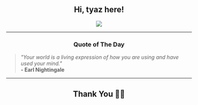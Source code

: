 <h2 align="center"> Hi, tyaz here!</h2>

<p align="center">
<a href="https://github.com/tyazx" alt="github streak"><img src="https://dvst-streak.herokuapp.com/?user=tyazx&theme=tokyonight&fire=DD472C"></a>
</p>

<hr>
<h3 align="center">Quote of The Day</h3>
<p align="center">
<blockquote>
<i>"Your world is a living expression of how you are using and have used your mind."</i>
<br>
<b>- Earl Nightingale</b>
</blockquote>
</p>


<hr>
<h2 align="center">Thank You 🙏🏼</h2>
